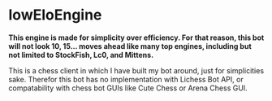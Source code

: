 # lowEloEngine

**This engine is made for simplicity over efficiency. For that reason, this bot will not look 10, 15... moves ahead like many top engines, including but not limited to StockFish, Lc0, and Mittens.**

This is a chess client in which I have built my bot around, just for simplicities sake. Therefor this bot has no implementation with Lichess Bot API, or compatability with chess bot GUIs like Cute Chess or Arena Chess GUI.
